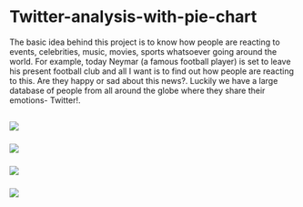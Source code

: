 # Twitter-analysis-with-pie-chart
The basic idea behind this project is to know how people are reacting to events, celebrities, music, movies, sports whatsoever going around the world. For example, today Neymar (a famous football player) is set to leave his present football club and all I want is to find out how people are reacting to this. Are they happy or sad about this news?. Luckily we have a large database of people from all around the globe where they share their emotions- Twitter!.

## <image src = "https://github.com/chaitanybhardwaj97/Twitter-analysis-with-pie-chart/blob/master/Screenshot%20(68).png">
### <image src = "https://github.com/chaitanybhardwaj97/Twitter-analysis-with-pie-chart/blob/master/New%20Doc%202018-08-20%20(1)_1.jpg">
### <image src = "https://github.com/chaitanybhardwaj97/Twitter-analysis-with-pie-chart/blob/master/New%20Doc%202018-08-20_2.jpg">
### <image src = "https://github.com/chaitanybhardwaj97/Twitter-analysis-with-pie-chart/blob/master/New%20Doc%202018-08-20_3.jpg">
